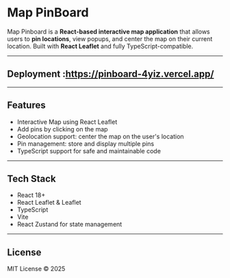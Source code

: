 # Map PinBoard
 
Map Pinboard is a **React-based interactive map application** that allows users to **pin locations**, view popups, and center the map on their current location. Built with **React Leaflet** and fully TypeScript-compatible.

---

## Deployment :https://pinboard-4yiz.vercel.app/

---

## Features

- Interactive Map using React Leaflet
- Add pins by clicking on the map 
- Geolocation support: center the map on the user's location
- Pin management: store and display multiple pins 
- TypeScript support for safe and maintainable code

---

## Tech Stack

- React 18+
- React Leaflet & Leaflet
- TypeScript
- Vite
- React Zustand for state management


---

## License

MIT License © 2025
